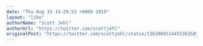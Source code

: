 ```yaml
---
date: "Thu Aug 15 14:29:53 +0000 2019"
layout: "like"
authorName: "Scott Jehl"
authorUrl: "https://twitter.com/scottjehl"
originalPost: "https://twitter.com/scottjehl/status/1162008514455363585"
---
```

